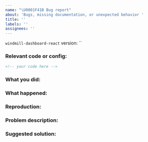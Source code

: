 ```yaml
---
name: "\U0001F41B Bug report"
about: 'Bugs, missing documentation, or unexpected behavior '
title: ''
labels: ''
assignees: ''
---
```


<!--

* Please fill out this template with all the relevant information so we can
  understand what's going on and fix the issue. We appreciate bugs filed and PRs
  submitted!

* Please make sure that you are familiar with and follow the Code of Conduct for
  this project (found in the CODE_OF_CONDUCT.md file).

-->

`windmill-dashboard-react` version: ``

### Relevant code or config:

```html
<!-- your code here -->
```

### What you did:

<!-- What you were doing -->

### What happened:

<!-- Please provide the full error message/screenshots/anything -->

### Reproduction:

<!--
If possible, please create a repository that reproduces the issue with the
minimal amount of code possible

Or if you can, try to reproduce the issue in a Codesandbox or CodePen
-->

### Problem description:

<!-- Please describe why the current behavior is a problem -->

### Suggested solution:

<!--
It's ok if you don't have a suggested solution, but it really helps if you could
do a little digging to come up with some suggestion of how to improve things.
-->

